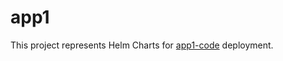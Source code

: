 # app1

This project represents Helm Charts for [app1-code](https://github.com/jkosik/app1-code) deployment.